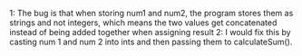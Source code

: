 1: The bug is that when storing num1 and num2, the program stores them as strings and not integers, which means the two values get concatenated instead of being added together when assigning result
2: I would fix this by casting num 1 and num 2 into ints and then passing them to calculateSum().